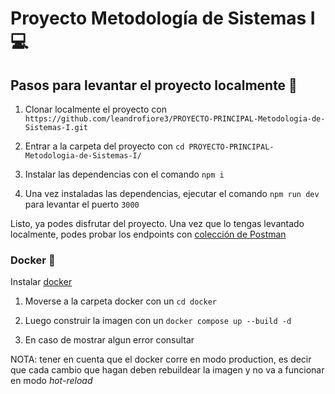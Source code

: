 # Proyecto Metodología de Sistemas I 💻

## Pasos para levantar el proyecto localmente 🚀
1. Clonar localmente el proyecto con `https://github.com/leandrofiore3/PROYECTO-PRINCIPAL-Metodologia-de-Sistemas-I.git`

2. Entrar a la carpeta del proyecto con `cd PROYECTO-PRINCIPAL-Metodologia-de-Sistemas-I/` 

3. Instalar las dependencias con el comando `npm i`

4. Una vez instaladas las dependencias, ejecutar el comando `npm run dev` para levantar el puerto `3000`

Listo, ya podes disfrutar del proyecto. Una vez que lo tengas levantado localmente, podes probar los endpoints con [colección de Postman](https://documenter.getpostman.com/view/21179839/2s9YRCXrYh)

### Docker 🐳

Instalar [docker](https://docs.docker.com/engine/install/)

1. Moverse a la carpeta docker con un `cd docker`

2. Luego construir la imagen con un `docker compose up --build -d` 

3. En caso de mostrar algun error consultar 

NOTA: tener en cuenta que el docker corre en modo production, es decir que cada cambio que hagan deben rebuildear la imagen y no va a funcionar en modo _hot-reload_

